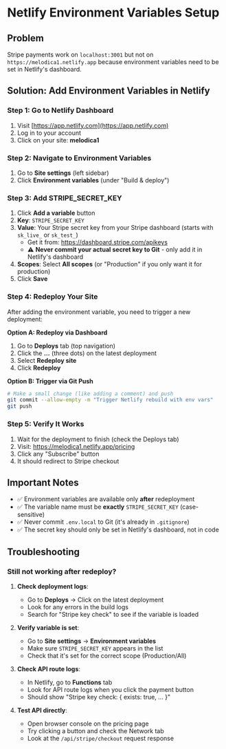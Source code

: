 # Netlify Environment Variables Setup

## Problem
Stripe payments work on `localhost:3001` but not on `https://melodica1.netlify.app` because environment variables need to be set in Netlify's dashboard.

## Solution: Add Environment Variables in Netlify

### Step 1: Go to Netlify Dashboard
1. Visit [https://app.netlify.com](https://app.netlify.com)
2. Log in to your account
3. Click on your site: **melodica1**

### Step 2: Navigate to Environment Variables
1. Go to **Site settings** (left sidebar)
2. Click **Environment variables** (under "Build & deploy")

### Step 3: Add STRIPE_SECRET_KEY
1. Click **Add a variable** button
2. **Key**: `STRIPE_SECRET_KEY`
3. **Value**: Your Stripe secret key from your Stripe dashboard (starts with `sk_live_` or `sk_test_`)
   - Get it from: https://dashboard.stripe.com/apikeys
   - ⚠️ **Never commit your actual secret key to Git** - only add it in Netlify's dashboard
4. **Scopes**: Select **All scopes** (or "Production" if you only want it for production)
5. Click **Save**

### Step 4: Redeploy Your Site
After adding the environment variable, you need to trigger a new deployment:

**Option A: Redeploy via Dashboard**
1. Go to **Deploys** tab (top navigation)
2. Click the **...** (three dots) on the latest deployment
3. Select **Redeploy site**
4. Click **Redeploy**

**Option B: Trigger via Git Push**
```bash
# Make a small change (like adding a comment) and push
git commit --allow-empty -m "Trigger Netlify rebuild with env vars"
git push
```

### Step 5: Verify It Works
1. Wait for the deployment to finish (check the Deploys tab)
2. Visit: https://melodica1.netlify.app/pricing
3. Click any "Subscribe" button
4. It should redirect to Stripe checkout

## Important Notes

- ✅ Environment variables are available only **after** redeployment
- ✅ The variable name must be **exactly** `STRIPE_SECRET_KEY` (case-sensitive)
- ✅ Never commit `.env.local` to Git (it's already in `.gitignore`)
- ✅ The secret key should only be set in Netlify's dashboard, not in code

## Troubleshooting

### Still not working after redeploy?
1. **Check deployment logs**:
   - Go to **Deploys** → Click on the latest deployment
   - Look for any errors in the build logs
   - Search for "Stripe key check" to see if the variable is loaded

2. **Verify variable is set**:
   - Go to **Site settings** → **Environment variables**
   - Make sure `STRIPE_SECRET_KEY` appears in the list
   - Check that it's set for the correct scope (Production/All)

3. **Check API route logs**:
   - In Netlify, go to **Functions** tab
   - Look for API route logs when you click the payment button
   - Should show "Stripe key check: { exists: true, ... }"

4. **Test API directly**:
   - Open browser console on the pricing page
   - Try clicking a button and check the Network tab
   - Look at the `/api/stripe/checkout` request response
